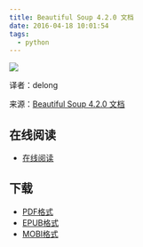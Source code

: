 ```yaml
---
title: Beautiful Soup 4.2.0 文档
date: 2016-04-18 10:01:54
tags:
  - python
---
```


![](https://ek8whxe.cloudimg.io/s/width/226/https://www.gitbook.com/cover/book/wizardforcel/bs4-doc.jpg?build=1452162345819&v=12.0.4)

译者：delong

来源：[Beautiful Soup 4.2.0 文档](http://beautifulsoup.readthedocs.org/zh_CN/latest/)

<!--more-->

## 在线阅读 ##

+ [在线阅读](https://www.gitbook.com/book/wizardforcel/bs4-doc/details)

## 下载 ##

+ [PDF格式](https://www.gitbook.com/download/pdf/book/wizardforcel/bs4-doc)
+ [EPUB格式](https://www.gitbook.com/download/epub/book/wizardforcel/bs4-doc)
+ [MOBI格式](https://www.gitbook.com/download/mobi/book/wizardforcel/bs4-doc)
